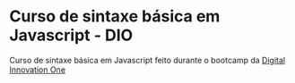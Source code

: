 # Curso de sintaxe básica em Javascript - DIO
Curso de sintaxe básica em Javascript feito durante o bootcamp da [Digital Innovation One](https://digitalinnovation.one/)

